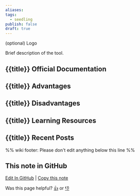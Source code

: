 ```yaml
---
aliases: 
tags:
  - seedling
publish: false
draft: true
---
```


(optional) Logo

Brief description of the tool.

## {{title}} Official Documentation

## {{title}} Advantages

## {{title}} Disadvantages

## {{title}} Learning Resources

## {{title}} Recent Posts

%% wiki footer: Please don't edit anything below this line %%

## This note in GitHub

<span class="git-footer">[Edit In GitHub](https://github.dev/data-engineering-community/data-engineering-wiki/blob/main/Tools/Workflow%20Orchestrators/{{title}}.md "git-hub-edit-note") | [Copy this note](https://raw.githubusercontent.com/data-engineering-community/data-engineering-wiki/main/Tools/Workflow%20Orchestrators/{{title}}.md "git-hub-copy-note")</span>

<span class="git-footer">Was this page helpful?
[👍](https://tally.so/r/mOaxjk?rating=Yes&url=https://dataengineering.wiki/Tools/Workflow%20Orchestrators/{{title}}) or [👎](https://tally.so/r/mOaxjk?rating=No&url=https://dataengineering.wiki/Tools/Workflow%20Orchestrators/{{title}})</span>
